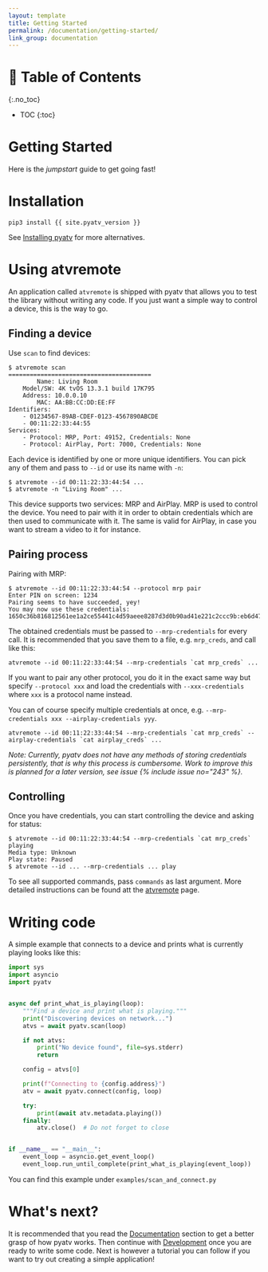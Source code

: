 ```yaml
---
layout: template
title: Getting Started
permalink: /documentation/getting-started/
link_group: documentation
---
```

# :raising_hand: Table of Contents
{:.no_toc}
* TOC
{:toc}

# Getting Started

Here is the *jumpstart* guide to get going fast!

# Installation

```shell
pip3 install {{ site.pyatv_version }}
```

See [Installing pyatv](/documentation/#installing-pyatv) for more alternatives.

# Using atvremote

An application called `atvremote` is shipped with pyatv that allows you to
test the library without writing any code. If you just want a simple way to
control a device, this is the way to go.

## Finding a device

Use `scan` to find devices:

```raw
$ atvremote scan
========================================
        Name: Living Room
    Model/SW: 4K tvOS 13.3.1 build 17K795
    Address: 10.0.0.10
        MAC: AA:BB:CC:DD:EE:FF
Identifiers:
    - 01234567-89AB-CDEF-0123-4567890ABCDE
    - 00:11:22:33:44:55
Services:
    - Protocol: MRP, Port: 49152, Credentials: None
    - Protocol: AirPlay, Port: 7000, Credentials: None
```

Each device is identified by one or more unique identifiers. You can pick any
of them and pass to `--id` or use its name with `-n`:

```shell
$ atvremote --id 00:11:22:33:44:54 ...
$ atvremote -n "Living Room" ...
```

This device supports two services: MRP and AirPlay. MRP is used to control the
device. You need to pair with it in order to obtain credentials which are then
used to communicate with it. The same is valid for AirPlay, in case you want to
stream a video to it for instance.

## Pairing process

Pairing with MRP:

```
$ atvremote --id 00:11:22:33:44:54 --protocol mrp pair
Enter PIN on screen: 1234
Pairing seems to have succeeded, yey!
You may now use these credentials: 1650c36b816812561ee1a2ce55441c4d59aeee8287d3d0b90ad41e221c2ccc9b:eb6d47687f82327501d26e77bc3ee8b752034ad397c80cba37d91132717a1721:61383462633431372d383336362d346464632d386533622d333964356265303932663132:39376263616162332d356330652d343136362d623634302d326438656135616161636237
```

The obtained credentials must be passed to `--mrp-credentials` for every call. It
is recommended that you save them to a file, e.g. `mrp_creds`, and call like this:

```raw
atvremote --id 00:11:22:33:44:54 --mrp-credentials `cat mrp_creds` ...
```

If you want to pair any other protocol, you do it in the exact same way but specify
`--protocol xxx` and load the credentials with `--xxx-credentials` where `xxx` is a
protocol name instead.

You can of course specify multiple credentials at once, e.g.
`--mrp-credentials xxx --airplay-credentials yyy`.

```raw
atvremote --id 00:11:22:33:44:54 --mrp-credentials `cat mrp_creds` --airplay-credentials `cat airplay_creds` ...
```

*Note: Currently, pyatv does not have any methods of storing credentials persistently,
that is why this process is cumbersome. Work to improve this is planned for a later
version, see issue {% include issue no="243" %}.*

## Controlling

Once you have credentials, you can start controlling the device and asking for status:

```raw
$ atvremote --id 00:11:22:33:44:54 --mrp-credentials `cat mrp_creds` playing
Media type: Unknown
Play state: Paused
$ atvremote --id ... --mrp-credentials ... play
```

To see all supported commands, pass `commands` as last argument. More detailed instructions
can be found att the [atvremote](../documentation/atvremote/) page.


# Writing code

A simple example that connects to a device and prints what is currently playing looks
like this:

```python
import sys
import asyncio
import pyatv


async def print_what_is_playing(loop):
    """Find a device and print what is playing."""
    print("Discovering devices on network...")
    atvs = await pyatv.scan(loop)

    if not atvs:
        print("No device found", file=sys.stderr)
        return

    config = atvs[0]

    print(f"Connecting to {config.address}")
    atv = await pyatv.connect(config, loop)

    try:
        print(await atv.metadata.playing())
    finally:
        atv.close()  # Do not forget to close


if __name__ == "__main__":
    event_loop = asyncio.get_event_loop()
    event_loop.run_until_complete(print_what_is_playing(event_loop))
```

You can find this example under `examples/scan_and_connect.py`

# What's next?

It is recommended that you read the [Documentation](../documentation/) section to get
a better grasp of how pyatv works. Then continue with [Development](../development)
once you are ready to write some code. Next is however a tutorial
you can follow if you want to try out creating a simple application!
